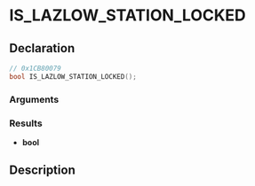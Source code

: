# IS_LAZLOW_STATION_LOCKED

## Declaration
```cpp
// 0x1CB80079
bool IS_LAZLOW_STATION_LOCKED();
```

### Arguments

### Results
- **bool**

## Description
